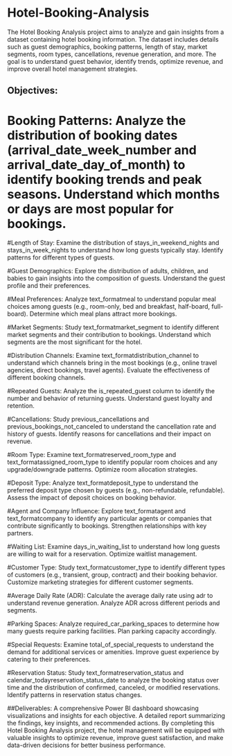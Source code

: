 # Hotel-Booking-Analysis

The Hotel Booking Analysis project aims to analyze and gain insights from a dataset containing hotel booking information. The dataset includes details such as guest demographics, booking patterns, length of stay, market segments, room types, cancellations, revenue generation, and more. The goal is to understand guest behavior, identify trends, optimize revenue, and improve overall hotel management strategies.
## Objectives:
# Booking Patterns: Analyze the distribution of booking dates (arrival_date_week_number and arrival_date_day_of_month) to identify booking trends and peak seasons. Understand which months or days are most popular for bookings.

#Length of Stay: Examine the distribution of stays_in_weekend_nights and stays_in_week_nights to understand how long guests typically stay. Identify patterns for different types of guests.

#Guest Demographics: Explore the distribution of adults, children, and babies to gain insights into the composition of guests. Understand the guest profile and their preferences.

#Meal Preferences: Analyze text_formatmeal to understand popular meal choices among guests (e.g., room-only, bed and breakfast, half-board, full-board). Determine which meal plans attract more bookings.

#Market Segments: Study text_formatmarket_segment to identify different market segments and their contribution to bookings. Understand which segments are the most significant for the hotel.

#Distribution Channels: Examine text_formatdistribution_channel to understand which channels bring in the most bookings (e.g., online travel agencies, direct bookings, travel agents). Evaluate the effectiveness of different booking channels.

#Repeated Guests: Analyze the is_repeated_guest column to identify the number and behavior of returning guests. Understand guest loyalty and retention.

#Cancellations: Study previous_cancellations and previous_bookings_not_canceled to understand the cancellation rate and history of guests. Identify reasons for cancellations and their impact on revenue.

#Room Type: Examine text_formatreserved_room_type and text_formatassigned_room_type to identify popular room choices and any upgrade/downgrade patterns. Optimize room allocation strategies.

#Deposit Type: Analyze text_formatdeposit_type to understand the preferred deposit type chosen by guests (e.g., non-refundable, refundable). Assess the impact of deposit choices on booking behavior.

#Agent and Company Influence: Explore text_formatagent and text_formatcompany to identify any particular agents or companies that contribute significantly to bookings. Strengthen relationships with key partners.

#Waiting List: Examine days_in_waiting_list to understand how long guests are willing to wait for a reservation. Optimize waitlist management.

#Customer Type: Study text_formatcustomer_type to identify different types of customers (e.g., transient, group, contract) and their booking behavior. Customize marketing strategies for different customer segments.

#Average Daily Rate (ADR): Calculate the average daily rate using adr to understand revenue generation. Analyze ADR across different periods and segments.

#Parking Spaces: Analyze required_car_parking_spaces to determine how many guests require parking facilities. Plan parking capacity accordingly.

#Special Requests: Examine total_of_special_requests to understand the demand for additional services or amenities. Improve guest experience by catering to their preferences.

#Reservation Status: Study text_formatreservation_status and calendar_todayreservation_status_date to analyze the booking status over time and the distribution of confirmed, canceled, or modified reservations. Identify patterns in reservation status changes.

##Deliverables:
A comprehensive Power BI dashboard showcasing visualizations and insights for each objective.
A detailed report summarizing the findings, key insights, and recommended actions.
By completing this Hotel Booking Analysis project, the hotel management will be equipped with valuable insights to optimize revenue, improve guest satisfaction, and make data-driven decisions for better business performance.
